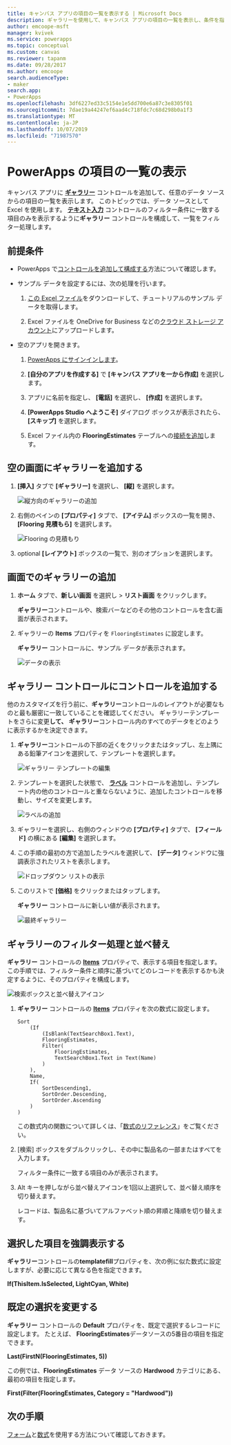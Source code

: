 ```yaml
---
title: キャンバス アプリの項目の一覧を表示する | Microsoft Docs
description: ギャラリーを使用して、キャンバス アプリの項目の一覧を表示し、条件を指定して一覧をフィルター処理します。
author: emcoope-msft
manager: kvivek
ms.service: powerapps
ms.topic: conceptual
ms.custom: canvas
ms.reviewer: tapanm
ms.date: 09/28/2017
ms.author: emcoope
search.audienceType:
- maker
search.app:
- PowerApps
ms.openlocfilehash: 3df6227ed33c5154e1e5dd700e6a87c3e8305f01
ms.sourcegitcommit: 7dae19a44247ef6aad4c718fdc7c68d298b0a1f3
ms.translationtype: MT
ms.contentlocale: ja-JP
ms.lasthandoff: 10/07/2019
ms.locfileid: "71987570"
---
```

# <a name="show-a-list-of-items-in-powerapps"></a>PowerApps の項目の一覧の表示

キャンバス アプリに **[ギャラリー](controls/control-gallery.md)** コントロールを追加して、任意のデータ ソースからの項目の一覧を表示します。 このトピックでは、データ ソースとして Excel を使用します。 **[テキスト入力](controls/control-text-input.md)** コントロールのフィルター条件に一致する項目のみを表示するように**ギャラリー** コントロールを構成して、一覧をフィルター処理します。

## <a name="prerequisites"></a>前提条件

- PowerApps で[コントロールを追加して構成する](add-configure-controls.md)方法について確認します。

- サンプル データを設定するには、次の処理を行います。
    1. [この Excel ファイル](https://az787822.vo.msecnd.net/documentation/get-started-from-data/FlooringEstimates.xlsx)をダウンロードして、チュートリアルのサンプル データを取得します。

    2. Excel ファイルを OneDrive for Business などの[クラウド ストレージ アカウント](connections/cloud-storage-blob-connections.md)にアップロードします。

- 空のアプリを開きます。
    1. [PowerApps にサインインします](http://web.powerapps.com?utm_source=padocs&utm_medium=linkinadoc&utm_campaign=referralsfromdoc)。

    1. **[自分のアプリを作成する]** で **[キャンバス アプリを一から作成]** を選択します。

    1. アプリに名前を指定し、 **[電話]** を選択し、 **[作成]** を選択します。

    1. **[PowerApps Studio へようこそ]** ダイアログ ボックスが表示されたら、 **[スキップ]** を選択します。

    1. Excel ファイル内の **FlooringEstimates** テーブルへの[接続を追加](add-data-connection.md)します。

## <a name="add-a-gallery-to-a-blank-screen"></a>空の画面にギャラリーを追加する

1. **[挿入]** タブで **[ギャラリー]** を選択し、 **[縦]** を選択します。

    ![縦方向のギャラリーの追加](./media/add-gallery/gallery-dropdown.png)

1. 右側のペインの **[プロパティ]** タブで、 **[アイテム]** ボックスの一覧を開き、 **[Flooring 見積もら]** を選択します。

    ![Flooring の見積もり](./media/add-gallery/select-layout.png)

1. optional **[レイアウト]** ボックスの一覧で、別のオプションを選択します。

## <a name="add-a-gallery-in-a-screen"></a>画面でのギャラリーの追加

1. **ホーム** タブで、**新しい画面** を選択し  > **リスト画面** をクリックします。

    **ギャラリー**コントロールや、検索バーなどのその他のコントロールを含む画面が表示されます。

1. ギャラリーの **Items** プロパティを `FlooringEstimates` に設定します。

    **ギャラリー** コントロールに、サンプル データが表示されます。

    ![データの表示](./media/add-gallery/show-data-default.png)

## <a name="add-a-control-to-the-gallery-control"></a>ギャラリー コントロールにコントロールを追加する
他のカスタマイズを行う前に、**ギャラリー**コントロールのレイアウトが必要なものと最も厳密に一致していることを確認してください。 ギャラリーテンプレートをさらに変更**して、** **ギャラリー**コントロール内のすべてのデータをどのように表示するかを決定できます。

1. **ギャラリー**コントロールの下部の近くをクリックまたはタップし、左上隅にある鉛筆アイコンを選択して、テンプレートを選択します。

    ![ギャラリー テンプレートの編集](./media/add-gallery/edit-item.png)

2. テンプレートを選択した状態で、 **[ラベル](controls/control-text-box.md)** コントロールを追加し、テンプレート内の他のコントロールと重ならないように、追加したコントロールを移動し、サイズを変更します。

    ![ラベルの追加](./media/add-gallery/add-text-box.png)

3. ギャラリーを選択し、右側のウィンドウの **[プロパティ]** タブで、 **[フィールド]** の横にある **[編集]** を選択します。

4. この手順の最初の方で追加したラベルを選択して、 **[データ]** ウィンドウに強調表示されたリストを表示します。

    ![ドロップダウン リストの表示](./media/add-gallery/open-dropdown.png)

5. このリストで **[価格]** をクリックまたはタップします。

    **ギャラリー** コントロールに新しい値が表示されます。

    ![最終ギャラリー](./media/add-gallery/final-gallery.png)

## <a name="filter-and-sort-a-gallery"></a>ギャラリーのフィルター処理と並べ替え
**ギャラリー** コントロールの **[Items](controls/properties-core.md)** プロパティで、表示する項目を指定します。 この手順では、フィルター条件と順序に基づいてどのレコードを表示するかも決定するように、そのプロパティを構成します。

![検索ボックスと並べ替えアイコン](./media/add-gallery/text-search-box.png)

1. **ギャラリー** コントロールの **[Items](controls/properties-core.md)** プロパティを次の数式に設定します。

    ```powerapps-dot
    Sort
        (If
            (IsBlank(TextSearchBox1.Text),
            FlooringEstimates,
            Filter(
                FlooringEstimates,
                TextSearchBox1.Text in Text(Name)
            )
        ),
        Name,
        If(
            SortDescending1,
            SortOrder.Descending,
            SortOrder.Ascending
        )
    )
    ```

    この数式内の関数について詳しくは、「[数式のリファレンス](formula-reference.md)」をご覧ください。

1. [検索] ボックスをダブルクリックし、その中に製品名の一部またはすべてを入力します。

    フィルター条件に一致する項目のみが表示されます。

1. Alt キーを押しながら並べ替えアイコンを1回以上選択して、並べ替え順序を切り替えます。

    レコードは、製品名に基づいてアルファベット順の昇順と降順を切り替えます。

## <a name="highlight-the-selected-item"></a>選択した項目を強調表示する
**ギャラリー**コントロールの**templatefill**プロパティを、次の例に似た数式に設定しますが、必要に応じて異なる色を指定できます。

**If(ThisItem.IsSelected, LightCyan, White)**

## <a name="change-the-default-selection"></a>既定の選択を変更する
**ギャラリー** コントロールの **Default** プロパティを、既定で選択するレコードに設定します。 たとえば、 **FlooringEstimates**データソースの5番目の項目を指定できます。

**Last(FirstN(FlooringEstimates, 5))**

この例では、**FlooringEstimates** データ ソースの **Hardwood** カテゴリにある、最初の項目を指定します。

**First(Filter(FlooringEstimates, Category = "Hardwood"))**

## <a name="next-steps"></a>次の手順
[フォーム](working-with-forms.md)と[数式](working-with-formulas.md)を使用する方法について確認しておきます。

